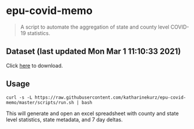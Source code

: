 # epu-covid-memo

> A script to automate the aggregation of state and county level COVID-19 statistics.

<!-- tmpl start -->

## Dataset (last updated Mon Mar  1 11:10:33 2021)

Click [here](https://covid-artifacts.s3.amazonaws.com/records/2021-3-1-111032-covid_artifact.xls) to download.

<!-- tmpl end -->

## Usage

```
curl -s -L https://raw.githubusercontent.com/katharinekurz/epu-covid-memo/master/scripts/run.sh | bash
```

This will generate and open an excel spreadsheet with county and state level statistics, state metadata, and 7 day deltas.